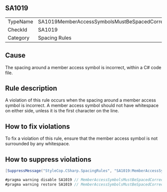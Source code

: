 ﻿## SA1019

<table>
<tr>
  <td>TypeName</td>
  <td>SA1019MemberAccessSymbolsMustBeSpacedCorrectly</td>
</tr>
<tr>
  <td>CheckId</td>
  <td>SA1019</td>
</tr>
<tr>
  <td>Category</td>
  <td>Spacing Rules</td>
</tr>
</table>

## Cause

The spacing around a member access symbol is incorrect, within a C# code file.

## Rule description

A violation of this rule occurs when the spacing around a member access symbol is incorrect. A member access symbol should not have whitespace on either side, unless it is the first character on the line.

## How to fix violations

To fix a violation of this rule, ensure that the member access symbol is not surrounded by any whitespace.

## How to suppress violations

```csharp
[SuppressMessage("StyleCop.CSharp.SpacingRules", "SA1019:MemberAccessSymbolsMustBeSpacedCorrectly", Justification = "Reviewed.")]
```

```csharp
#pragma warning disable SA1019 // MemberAccessSymbolsMustBeSpacedCorrectly
#pragma warning restore SA1019 // MemberAccessSymbolsMustBeSpacedCorrectly
```
